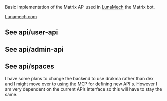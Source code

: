 Basic implementation of the Matrix API used in [LunaMech](https://github.com/K1D77A/LunaMech) the Matrix bot.

[Lunamech.com](https://lunamech.com)

## See api/user-api 
## See api/admin-api
## See api/spaces

I have some plans to change the backend to use drakma rather than dex and I might move over to using the MOP for defining new API's. However I am very dependent on the current APIs interface so this will have to stay the same. 

